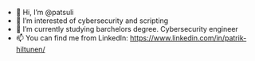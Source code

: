 - 👋 Hi, I’m @patsuli
- 👀 I’m interested of cybersecurity and scripting
- 🌱 I’m currently studying barchelors degree. Cybersecurity engineer
- 📫 You can find me from LinkedIn: https://www.linkedin.com/in/patrik-hiltunen/
